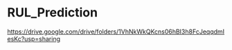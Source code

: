 # RUL_Prediction
https://drive.google.com/drive/folders/1VhNkWkQKcns06hBI3h8FcJeqqdmIesKc?usp=sharing
